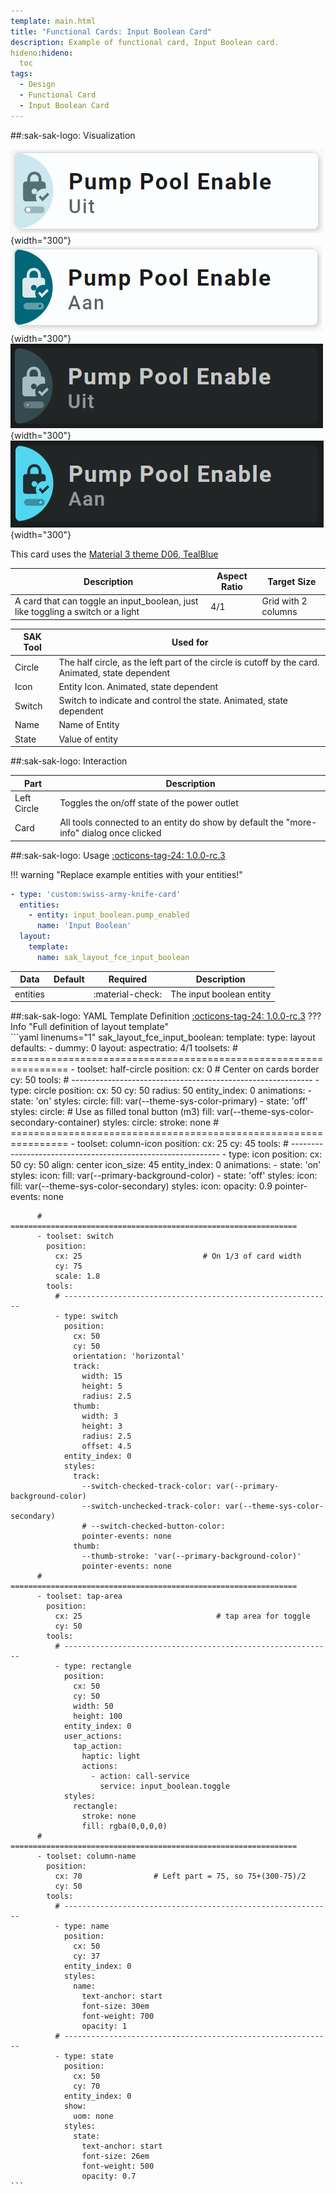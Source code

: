 ```yaml
---
template: main.html
title: "Functional Cards: Input Boolean Card"
description: Example of functional card, Input Boolean card.
hideno:hideno:
  toc
tags:
  - Design
  - Functional Card
  - Input Boolean Card
---
```

<!-- GT/GL -->
##:sak-sak-logo: Visualization

![Swiss Army Knife Functional Input Boolean1 D06 Light Off](../../assets/screenshots/sak-functional-card-12-input-boolean1-theme-d06-light-off.png){width="300"}
![Swiss Army Knife Functional Input Boolean1 D06 Light On](../../assets/screenshots/sak-functional-card-12-input-boolean1-theme-d06-light-on.png){width="300"}
<br>![Swiss Army Knife Functional Input Boolean1 D06 Dark Off](../../assets/screenshots/sak-functional-card-12-input-boolean1-theme-d06-dark-off.png){width="300"}
![Swiss Army Knife Functional Input Boolean1 D06 Dark On](../../assets/screenshots/sak-functional-card-12-input-boolean1-theme-d06-dark-on.png){width="300"}

This card uses the [Material 3 theme D06, TealBlue][ham3-d06-url]

| Description| Aspect Ratio| Target Size |
|-|-|-|
| A card that can toggle an input_boolean, just like toggling a switch or a light | 4/1 | Grid with 2 columns |

| SAK Tool| Used for |
|-|-|
| Circle | The half circle, as the left part of the circle is cutoff by the card. Animated, state dependent|
| Icon | Entity Icon. Animated, state dependent|
| Switch | Switch to indicate and control the state. Animated, state dependent|
| Name | Name of Entity|
| State | Value of entity|

##:sak-sak-logo: Interaction

| Part | Description|
|-|-|
| Left Circle | Toggles the on/off state of the power outlet|
| Card | All tools connected to an entity do show by default the "more-info" dialog once clicked |

##:sak-sak-logo: Usage
[:octicons-tag-24: 1.0.0-rc.3][github-releases]

!!! warning "Replace example entities with your entities!"

```yaml linenums="1"
- type: 'custom:swiss-army-knife-card'
  entities:
    - entity: input_boolean.pump_enabled
      name: 'Input Boolean'
  layout:
    template:
      name: sak_layout_fce_input_boolean
```

| Data | Default| Required | Description |
|-|-|-|-|
| entities |  | :material-check: | The input boolean entity |

##:sak-sak-logo: YAML Template Definition
[:octicons-tag-24: 1.0.0-rc.3][github-releases]
??? Info "Full definition of layout template"  
    ```yaml linenums="1"
    sak_layout_fce_input_boolean:
      template:
        type: layout
        defaults: 
          - dummy: 0
      layout:
        aspectratio: 4/1
        toolsets:
          # ================================================================
          - toolset: half-circle
            position:
              cx: 0                             # Center on cards border 
              cy: 50
            tools:
              # ------------------------------------------------------------
              - type: circle
                position:
                  cx: 50
                  cy: 50
                  radius: 50
                entity_index: 0
                animations:
                  - state: 'on'
                    styles:
                      circle:
                        fill: var(--theme-sys-color-primary)
                  - state: 'off'
                    styles:
                      circle:                     # Use as filled tonal button (m3)
                        fill: var(--theme-sys-color-secondary-container)
                styles:
                  circle:
                    stroke: none
          # ================================================================
          - toolset: column-icon
            position:
              cx: 25
              cy: 45
            tools:
              # ------------------------------------------------------------
              - type: icon
                position:
                  cx: 50
                  cy: 50
                  align: center
                  icon_size: 45
                entity_index: 0
                animations:
                  - state: 'on'
                    styles:
                      icon:
                        fill: var(--primary-background-color)
                  - state: 'off'
                    styles:
                      icon:
                        fill: var(--theme-sys-color-secondary)
                styles:
                  icon:
                    opacity: 0.9
                    pointer-events: none
                
          # ================================================================
          - toolset: switch
            position:
              cx: 25                           # On 1/3 of card width
              cy: 75
              scale: 1.8
            tools:
              # ------------------------------------------------------------
              - type: switch
                position:
                  cx: 50
                  cy: 50
                  orientation: 'horizontal'
                  track:
                    width: 15
                    height: 5
                    radius: 2.5
                  thumb:
                    width: 3
                    height: 3
                    radius: 2.5
                    offset: 4.5
                entity_index: 0
                styles:
                  track:
                    --switch-checked-track-color: var(--primary-background-color)
                    --switch-unchecked-track-color: var(--theme-sys-color-secondary)
                    # --switch-checked-button-color: 
                    pointer-events: none
                  thumb:
                    --thumb-stroke: 'var(--primary-background-color)'
                    pointer-events: none
          # ================================================================
          - toolset: tap-area
            position:
              cx: 25                              # tap area for toggle
              cy: 50
            tools:
              # ------------------------------------------------------------
              - type: rectangle
                position:
                  cx: 50
                  cy: 50
                  width: 50
                  height: 100
                entity_index: 0
                user_actions:
                  tap_action:
                    haptic: light
                    actions:
                      - action: call-service
                        service: input_boolean.toggle
                styles:
                  rectangle:
                    stroke: none
                    fill: rgba(0,0,0,0)
          # ================================================================
          - toolset: column-name
            position:
              cx: 70                # Left part = 75, so 75+(300-75)/2
              cy: 50
            tools:
              # ------------------------------------------------------------
              - type: name
                position:
                  cx: 50
                  cy: 37
                entity_index: 0
                styles:
                  name:
                    text-anchor: start
                    font-size: 30em
                    font-weight: 700
                    opacity: 1
              # ------------------------------------------------------------
              - type: state
                position:
                  cx: 50
                  cy: 70
                entity_index: 0
                show:
                  uom: none
                styles:
                  state:
                    text-anchor: start
                    font-size: 26em
                    font-weight: 500
                    opacity: 0.7
    ```
<!-- Image references -->

<!--- Internal References... --->
[Swiss Army Knife Tutorial 02]: ../tutorials/10-step-tutorial-02-intro.md
[Swiss Army Knife Functional Card Sensor2]: functional-card-sensor2-card.md

<!--- External References... --->
[ham3-d06-url]: https://material3-themes-manual.amoebelabs.com/examples/material3-example-theme-d06-tealblue/
[github-releases]: https://github.com/amoebelabs/swiss-army-knife-card/releases/
